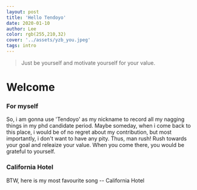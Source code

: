 ```yaml
---
layout: post
title: 'Hello Tendoyo'
date: 2020-01-10
author: Lee
color: rgb(255,210,32)
cover: '../assets/yzb_you.jpeg'
tags: intro
---
```


> Just be yourself and motivate yourself for your value.

# Welcome

### For myself

So, i am gonna use 'Tendoyo' as my nickname to record all my nagging things in my phd candidate period.
Maybe someday, when i come back to this place, i would be of no regret about my contribution, but most importantly, i don't want to have any pity.
Thus, man rush! Rush towards your goal and releaize your value. When you come there, you
would be grateful to yourself.

### California Hotel
BTW, here is my most favourite song -- California Hotel
<iframe src="//http://player.bilibili.com/player.html?aid=2284228&cid=3561252&page=1" scrolling="no" border="0" frameborder="no" framespacing="0" allowfullscreen="true" width=100% height=100%> </iframe>

